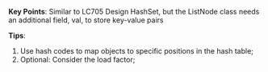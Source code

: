 **Key Points**: 
Similar to LC705 Design HashSet, but the ListNode class needs an additional field, val, to store key-value pairs

**Tips**: 
1) Use hash codes to map objects to specific positions in the hash table;
2) Optional: Consider the load factor;